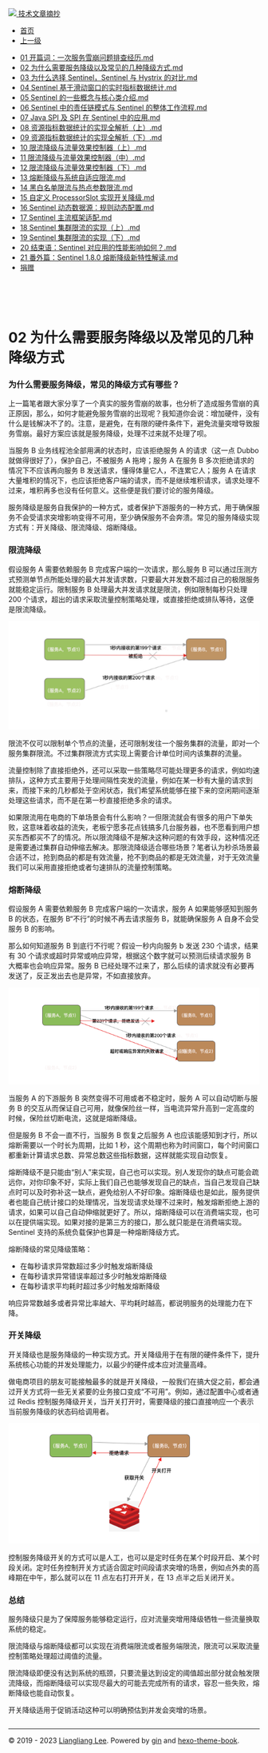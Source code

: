 <!DOCTYPE html>

<html xmlns="http://www.w3.org/1999/xhtml">
<head>
<head>
<meta content="text/html; charset=utf-8" http-equiv="Content-Type"/>
<meta content="width=device-width, initial-scale=1, maximum-scale=1.0, user-scalable=no" name="viewport"/>
<meta content="zh-cn" http-equiv="content-language"/>
<meta content="02 为什么需要服务降级以及常见的几种降级方式" name="description"/>
<link href="/static/favicon.png" rel="icon"/>
<title>02 为什么需要服务降级以及常见的几种降级方式 </title>
<link href="/static/index.css" rel="stylesheet"/>
<link href="/static/highlight.min.css" rel="stylesheet"/>
<script src="/static/highlight.min.js"></script>
<meta content="Hexo 4.2.0" name="generator"/>

</head>
<body>
<div class="book-container">
<div class="book-sidebar">
<div class="book-brand">
<a href="/">
<img src="/static/favicon.png"/>
<span>技术文章摘抄</span>
</a>
</div>
<div class="book-menu uncollapsible">
<ul class="uncollapsible">
<li><a class="current-tab" href="/">首页</a></li>
<li><a href="../">上一级</a></li>
</ul>
<ul class="uncollapsible">
<li>
<a class="menu-item" href="/%e4%b8%93%e6%a0%8f/%e6%b7%b1%e5%85%a5%e7%90%86%e8%a7%a3%20Sentinel%ef%bc%88%e5%ae%8c%ef%bc%89/01%20%e5%bc%80%e7%af%87%e8%af%8d%ef%bc%9a%e4%b8%80%e6%ac%a1%e6%9c%8d%e5%8a%a1%e9%9b%aa%e5%b4%a9%e9%97%ae%e9%a2%98%e6%8e%92%e6%9f%a5%e7%bb%8f%e5%8e%86.md" id="01 开篇词：一次服务雪崩问题排查经历.md">01 开篇词：一次服务雪崩问题排查经历.md</a>
</li>
<li>
<a class="menu-item" href="/%e4%b8%93%e6%a0%8f/%e6%b7%b1%e5%85%a5%e7%90%86%e8%a7%a3%20Sentinel%ef%bc%88%e5%ae%8c%ef%bc%89/02%20%e4%b8%ba%e4%bb%80%e4%b9%88%e9%9c%80%e8%a6%81%e6%9c%8d%e5%8a%a1%e9%99%8d%e7%ba%a7%e4%bb%a5%e5%8f%8a%e5%b8%b8%e8%a7%81%e7%9a%84%e5%87%a0%e7%a7%8d%e9%99%8d%e7%ba%a7%e6%96%b9%e5%bc%8f.md" id="02 为什么需要服务降级以及常见的几种降级方式.md">02 为什么需要服务降级以及常见的几种降级方式.md</a>
</li>
<li>
<a class="menu-item" href="/%e4%b8%93%e6%a0%8f/%e6%b7%b1%e5%85%a5%e7%90%86%e8%a7%a3%20Sentinel%ef%bc%88%e5%ae%8c%ef%bc%89/03%20%e4%b8%ba%e4%bb%80%e4%b9%88%e9%80%89%e6%8b%a9%20Sentinel%ef%bc%8cSentinel%20%e4%b8%8e%20Hystrix%20%e7%9a%84%e5%af%b9%e6%af%94.md" id="03 为什么选择 Sentinel，Sentinel 与 Hystrix 的对比.md">03 为什么选择 Sentinel，Sentinel 与 Hystrix 的对比.md</a>
</li>
<li>
<a class="menu-item" href="/%e4%b8%93%e6%a0%8f/%e6%b7%b1%e5%85%a5%e7%90%86%e8%a7%a3%20Sentinel%ef%bc%88%e5%ae%8c%ef%bc%89/04%20Sentinel%20%e5%9f%ba%e4%ba%8e%e6%bb%91%e5%8a%a8%e7%aa%97%e5%8f%a3%e7%9a%84%e5%ae%9e%e6%97%b6%e6%8c%87%e6%a0%87%e6%95%b0%e6%8d%ae%e7%bb%9f%e8%ae%a1.md" id="04 Sentinel 基于滑动窗口的实时指标数据统计.md">04 Sentinel 基于滑动窗口的实时指标数据统计.md</a>
</li>
<li>
<a class="menu-item" href="/%e4%b8%93%e6%a0%8f/%e6%b7%b1%e5%85%a5%e7%90%86%e8%a7%a3%20Sentinel%ef%bc%88%e5%ae%8c%ef%bc%89/05%20Sentinel%20%e7%9a%84%e4%b8%80%e4%ba%9b%e6%a6%82%e5%bf%b5%e4%b8%8e%e6%a0%b8%e5%bf%83%e7%b1%bb%e4%bb%8b%e7%bb%8d.md" id="05 Sentinel 的一些概念与核心类介绍.md">05 Sentinel 的一些概念与核心类介绍.md</a>
</li>
<li>
<a class="menu-item" href="/%e4%b8%93%e6%a0%8f/%e6%b7%b1%e5%85%a5%e7%90%86%e8%a7%a3%20Sentinel%ef%bc%88%e5%ae%8c%ef%bc%89/06%20Sentinel%20%e4%b8%ad%e7%9a%84%e8%b4%a3%e4%bb%bb%e9%93%be%e6%a8%a1%e5%bc%8f%e4%b8%8e%20Sentinel%20%e7%9a%84%e6%95%b4%e4%bd%93%e5%b7%a5%e4%bd%9c%e6%b5%81%e7%a8%8b.md" id="06 Sentinel 中的责任链模式与 Sentinel 的整体工作流程.md">06 Sentinel 中的责任链模式与 Sentinel 的整体工作流程.md</a>
</li>
<li>
<a class="menu-item" href="/%e4%b8%93%e6%a0%8f/%e6%b7%b1%e5%85%a5%e7%90%86%e8%a7%a3%20Sentinel%ef%bc%88%e5%ae%8c%ef%bc%89/07%20Java%20SPI%20%e5%8f%8a%20SPI%20%e5%9c%a8%20Sentinel%20%e4%b8%ad%e7%9a%84%e5%ba%94%e7%94%a8.md" id="07 Java SPI 及 SPI 在 Sentinel 中的应用.md">07 Java SPI 及 SPI 在 Sentinel 中的应用.md</a>
</li>
<li>
<a class="menu-item" href="/%e4%b8%93%e6%a0%8f/%e6%b7%b1%e5%85%a5%e7%90%86%e8%a7%a3%20Sentinel%ef%bc%88%e5%ae%8c%ef%bc%89/08%20%e8%b5%84%e6%ba%90%e6%8c%87%e6%a0%87%e6%95%b0%e6%8d%ae%e7%bb%9f%e8%ae%a1%e7%9a%84%e5%ae%9e%e7%8e%b0%e5%85%a8%e8%a7%a3%e6%9e%90%ef%bc%88%e4%b8%8a%ef%bc%89.md" id="08 资源指标数据统计的实现全解析（上）.md">08 资源指标数据统计的实现全解析（上）.md</a>
</li>
<li>
<a class="menu-item" href="/%e4%b8%93%e6%a0%8f/%e6%b7%b1%e5%85%a5%e7%90%86%e8%a7%a3%20Sentinel%ef%bc%88%e5%ae%8c%ef%bc%89/09%20%e8%b5%84%e6%ba%90%e6%8c%87%e6%a0%87%e6%95%b0%e6%8d%ae%e7%bb%9f%e8%ae%a1%e7%9a%84%e5%ae%9e%e7%8e%b0%e5%85%a8%e8%a7%a3%e6%9e%90%ef%bc%88%e4%b8%8b%ef%bc%89.md" id="09 资源指标数据统计的实现全解析（下）.md">09 资源指标数据统计的实现全解析（下）.md</a>
</li>
<li>
<a class="menu-item" href="/%e4%b8%93%e6%a0%8f/%e6%b7%b1%e5%85%a5%e7%90%86%e8%a7%a3%20Sentinel%ef%bc%88%e5%ae%8c%ef%bc%89/10%20%e9%99%90%e6%b5%81%e9%99%8d%e7%ba%a7%e4%b8%8e%e6%b5%81%e9%87%8f%e6%95%88%e6%9e%9c%e6%8e%a7%e5%88%b6%e5%99%a8%ef%bc%88%e4%b8%8a%ef%bc%89.md" id="10 限流降级与流量效果控制器（上）.md">10 限流降级与流量效果控制器（上）.md</a>
</li>
<li>
<a class="menu-item" href="/%e4%b8%93%e6%a0%8f/%e6%b7%b1%e5%85%a5%e7%90%86%e8%a7%a3%20Sentinel%ef%bc%88%e5%ae%8c%ef%bc%89/11%20%e9%99%90%e6%b5%81%e9%99%8d%e7%ba%a7%e4%b8%8e%e6%b5%81%e9%87%8f%e6%95%88%e6%9e%9c%e6%8e%a7%e5%88%b6%e5%99%a8%ef%bc%88%e4%b8%ad%ef%bc%89.md" id="11 限流降级与流量效果控制器（中）.md">11 限流降级与流量效果控制器（中）.md</a>
</li>
<li>
<a class="menu-item" href="/%e4%b8%93%e6%a0%8f/%e6%b7%b1%e5%85%a5%e7%90%86%e8%a7%a3%20Sentinel%ef%bc%88%e5%ae%8c%ef%bc%89/12%20%e9%99%90%e6%b5%81%e9%99%8d%e7%ba%a7%e4%b8%8e%e6%b5%81%e9%87%8f%e6%95%88%e6%9e%9c%e6%8e%a7%e5%88%b6%e5%99%a8%ef%bc%88%e4%b8%8b%ef%bc%89.md" id="12 限流降级与流量效果控制器（下）.md">12 限流降级与流量效果控制器（下）.md</a>
</li>
<li>
<a class="menu-item" href="/%e4%b8%93%e6%a0%8f/%e6%b7%b1%e5%85%a5%e7%90%86%e8%a7%a3%20Sentinel%ef%bc%88%e5%ae%8c%ef%bc%89/13%20%e7%86%94%e6%96%ad%e9%99%8d%e7%ba%a7%e4%b8%8e%e7%b3%bb%e7%bb%9f%e8%87%aa%e9%80%82%e5%ba%94%e9%99%90%e6%b5%81.md" id="13 熔断降级与系统自适应限流.md">13 熔断降级与系统自适应限流.md</a>
</li>
<li>
<a class="menu-item" href="/%e4%b8%93%e6%a0%8f/%e6%b7%b1%e5%85%a5%e7%90%86%e8%a7%a3%20Sentinel%ef%bc%88%e5%ae%8c%ef%bc%89/14%20%e9%bb%91%e7%99%bd%e5%90%8d%e5%8d%95%e9%99%90%e6%b5%81%e4%b8%8e%e7%83%ad%e7%82%b9%e5%8f%82%e6%95%b0%e9%99%90%e6%b5%81.md" id="14 黑白名单限流与热点参数限流.md">14 黑白名单限流与热点参数限流.md</a>
</li>
<li>
<a class="menu-item" href="/%e4%b8%93%e6%a0%8f/%e6%b7%b1%e5%85%a5%e7%90%86%e8%a7%a3%20Sentinel%ef%bc%88%e5%ae%8c%ef%bc%89/15%20%e8%87%aa%e5%ae%9a%e4%b9%89%20ProcessorSlot%20%e5%ae%9e%e7%8e%b0%e5%bc%80%e5%85%b3%e9%99%8d%e7%ba%a7.md" id="15 自定义 ProcessorSlot 实现开关降级.md">15 自定义 ProcessorSlot 实现开关降级.md</a>
</li>
<li>
<a class="menu-item" href="/%e4%b8%93%e6%a0%8f/%e6%b7%b1%e5%85%a5%e7%90%86%e8%a7%a3%20Sentinel%ef%bc%88%e5%ae%8c%ef%bc%89/16%20Sentinel%20%e5%8a%a8%e6%80%81%e6%95%b0%e6%8d%ae%e6%ba%90%ef%bc%9a%e8%a7%84%e5%88%99%e5%8a%a8%e6%80%81%e9%85%8d%e7%bd%ae.md" id="16 Sentinel 动态数据源：规则动态配置.md">16 Sentinel 动态数据源：规则动态配置.md</a>
</li>
<li>
<a class="menu-item" href="/%e4%b8%93%e6%a0%8f/%e6%b7%b1%e5%85%a5%e7%90%86%e8%a7%a3%20Sentinel%ef%bc%88%e5%ae%8c%ef%bc%89/17%20Sentinel%20%e4%b8%bb%e6%b5%81%e6%a1%86%e6%9e%b6%e9%80%82%e9%85%8d.md" id="17 Sentinel 主流框架适配.md">17 Sentinel 主流框架适配.md</a>
</li>
<li>
<a class="menu-item" href="/%e4%b8%93%e6%a0%8f/%e6%b7%b1%e5%85%a5%e7%90%86%e8%a7%a3%20Sentinel%ef%bc%88%e5%ae%8c%ef%bc%89/18%20Sentinel%20%e9%9b%86%e7%be%a4%e9%99%90%e6%b5%81%e7%9a%84%e5%ae%9e%e7%8e%b0%ef%bc%88%e4%b8%8a%ef%bc%89.md" id="18 Sentinel 集群限流的实现（上）.md">18 Sentinel 集群限流的实现（上）.md</a>
</li>
<li>
<a class="menu-item" href="/%e4%b8%93%e6%a0%8f/%e6%b7%b1%e5%85%a5%e7%90%86%e8%a7%a3%20Sentinel%ef%bc%88%e5%ae%8c%ef%bc%89/19%20Sentinel%20%e9%9b%86%e7%be%a4%e9%99%90%e6%b5%81%e7%9a%84%e5%ae%9e%e7%8e%b0%ef%bc%88%e4%b8%8b%ef%bc%89.md" id="19 Sentinel 集群限流的实现（下）.md">19 Sentinel 集群限流的实现（下）.md</a>
</li>
<li>
<a class="menu-item" href="/%e4%b8%93%e6%a0%8f/%e6%b7%b1%e5%85%a5%e7%90%86%e8%a7%a3%20Sentinel%ef%bc%88%e5%ae%8c%ef%bc%89/20%20%e7%bb%93%e6%9d%9f%e8%af%ad%ef%bc%9aSentinel%20%e5%af%b9%e5%ba%94%e7%94%a8%e7%9a%84%e6%80%a7%e8%83%bd%e5%bd%b1%e5%93%8d%e5%a6%82%e4%bd%95%ef%bc%9f.md" id="20 结束语：Sentinel 对应用的性能影响如何？.md">20 结束语：Sentinel 对应用的性能影响如何？.md</a>
</li>
<li>
<a class="menu-item" href="/%e4%b8%93%e6%a0%8f/%e6%b7%b1%e5%85%a5%e7%90%86%e8%a7%a3%20Sentinel%ef%bc%88%e5%ae%8c%ef%bc%89/21%20%e7%95%aa%e5%a4%96%e7%af%87%ef%bc%9aSentinel%201.8.0%20%e7%86%94%e6%96%ad%e9%99%8d%e7%ba%a7%e6%96%b0%e7%89%b9%e6%80%a7%e8%a7%a3%e8%af%bb.md" id="21 番外篇：Sentinel 1.8.0 熔断降级新特性解读.md">21 番外篇：Sentinel 1.8.0 熔断降级新特性解读.md</a>
</li>
<li><a href="/assets/捐赠.md">捐赠</a></li>
</ul>
</div>
</div>
<div class="sidebar-toggle" onclick="sidebar_toggle()" onmouseleave="remove_inner()" onmouseover="add_inner()">
<div class="sidebar-toggle-inner"></div>
</div>
<div class="off-canvas-content">
<div class="columns">
<div class="column col-12 col-lg-12">
<div class="book-navbar">
<header class="navbar">
<section class="navbar-section">
<a onclick="open_sidebar()">
<i class="icon icon-menu"></i>
</a>
</section>
</header>
</div>
<div class="book-content" style="max-width: 960px; margin: 0 auto;
    overflow-x: auto;
    overflow-y: hidden;">
<div class="book-post">

<p align="center" id="tip"></p>
<h1 class="title" data-id="02 为什么需要服务降级以及常见的几种降级方式" id="title">02 为什么需要服务降级以及常见的几种降级方式</h1>
<div><h3 id="为什么需要服务降级-常见的降级方式有哪些">为什么需要服务降级，常见的降级方式有哪些？</h3>
<p>上一篇笔者跟大家分享了一个真实的服务雪崩的故事，也分析了造成服务雪崩的真正原因，那么，如何才能避免服务雪崩的出现呢？我知道你会说：增加硬件，没有什么是钱解决不了的。注意，是避免，在有限的硬件条件下，避免流量突增导致服务雪崩。最好方案应该就是服务降级，处理不过来就不处理了呗。</p>
<p>当服务 B 业务线程池全部用满的状态时，应该拒绝服务 A 的请求（这一点 Dubbo 就做得很好了），保护自己，不被服务 A 拖垮；服务 A 在服务 B 多次拒绝请求的情况下不应该再向服务 B 发送请求，懂得体量它人，不连累它人；服务 A 在请求大量堆积的情况下，也应该拒绝客户端的请求，而不是继续堆积请求，请求处理不过来，堆积再多也没有任何意义。这些便是我们要讨论的服务降级。</p>
<p>服务降级是服务自我保护的一种方式，或者保护下游服务的一种方式，用于确保服务不会受请求突增影响变得不可用，至少确保服务不会奔溃。常见的服务降级实现方式有：开关降级、限流降级、熔断降级。</p>
<h3 id="限流降级">限流降级</h3>
<p>假设服务 A 需要依赖服务 B 完成客户端的一次请求，那么服务 B 可以通过压测方式预测单节点所能处理的最大并发请求数，只要最大并发数不超过自己的极限服务就能稳定运行。限制服务 B 处理最大并发请求就是限流，例如限制每秒只处理 200 个请求，超出的请求采取流量控制策略处理，或直接拒绝或排队等待，这便是限流降级。</p>
<p><img alt="限量降级" src="assets/e118d840-e0ac-11ea-860c-27aeccb4bc5b"/></p>
<p>限流不仅可以限制单个节点的流量，还可限制发往一个服务集群的流量，即对一个服务集群限流。不过集群限流方式实现上需要合计单位时间内该集群的流量。</p>
<p>流量控制除了直接拒绝外，还可以采取一些策略尽可能处理更多的请求，例如均速排队，这种方式主要用于处理间隔性突发的流量，例如在某一秒有大量的请求到来，而接下来的几秒都处于空闲状态，我们希望系统能够在接下来的空闲期间逐渐处理这些请求，而不是在第一秒直接拒绝多余的请求。</p>
<p>如果限流用在电商的下单场景会有什么影响？一但限流就会有很多的用户下单失败，这意味着收益的流失，老板宁愿多花点钱搞多几台服务器，也不愿看到用户想买东西都买不了的情况。所以限流降级不是解决这种问题的有效手段，这种情况还是需要通过集群自动伸缩去解决。那限流降级适合哪些场景？笔者认为秒杀场景最合适不过，抢到商品的都是有效流量，抢不到商品的都是无效流量，对于无效流量我们可以采用直接拒绝或者匀速排队的流量控制策略。</p>
<h3 id="熔断降级">熔断降级</h3>
<p>假设服务 A 需要依赖服务 B 完成客户端的一次请求，服务 A 如果能够感知到服务 B 的状态，在服务 B“不行”的时候不再去请求服务 B，就能确保服务 A 自身不会受服务 B 的影响。</p>
<p>那么如何知道服务 B 到底行不行呢？假设一秒内向服务 b 发送 230 个请求，结果有 30 个请求或超时异常或响应异常，根据这个数字就可以预测后续请求服务 B 大概率也会响应异常。服务 B 已经处理不过来了，那么后续的请求就没有必要再发送了，反正发出去也是异常，不如直接放弃。</p>
<p><img alt="熔断降级" src="assets/75c55760-e0ae-11ea-9254-2dbb61d9b3dd"/></p>
<p>当服务 A 的下游服务 B 突然变得不可用或者不稳定时，服务 A 可以自动切断与服务 B 的交互从而保证自己可用，就像保险丝一样，当电流异常升高到一定高度的时候，保险丝切断电流，这就是熔断降级。</p>
<p>但是服务 B 不会一直不行，当服务 B 恢复之后服务 A 也应该能感知到才行，所以熔断需要以一个时长为周期，比如 1 秒，这个周期也称为时间窗口，每个时间窗口都重新计算请求总数、异常总数这些指标数据，这样就能实现自动恢复。</p>
<p>熔断降级不是只能由“别人”来实现，自己也可以实现。别人发现你的缺点可能会疏远你，对你印象不好，实际上我们自己也能够发现自己的缺点，当自己发现自己缺点时可以及时弥补这一缺点，避免给别人不好印象。熔断降级也是如此，服务提供者也能自己统计接口的处理情况，当发现请求处理不过来时，触发熔断拒绝上游的请求，如果可以自己自动伸缩就更好了。所以，熔断降级可以在消费端实现，也可以在提供端实现。如果对接的是第三方的接口，那么就只能是在消费端实现。Sentinel 支持的系统负载保护也算是一种熔断降级方式。</p>
<p>熔断降级的常见降级策略：</p>
<ul>
<li>在每秒请求异常数超过多少时触发熔断降级</li>
<li>在每秒请求异常错误率超过多少时触发熔断降级</li>
<li>在每秒请求平均耗时超过多少时触发熔断降级</li>
</ul>
<p>响应异常数越多或者异常比率越大、平均耗时越高，都说明服务的处理能力在下降。</p>
<h3 id="开关降级">开关降级</h3>
<p>开关降级也是服务降级的一种实现方式。开关降级用于在有限的硬件条件下，提升系统核心功能的并发处理能力，以最少的硬件成本应对流量高峰。</p>
<p>做电商项目的朋友可能接触最多的就是开关降级，一般我们在搞大促之前，都会通过开关方式将一些无关紧要的业务接口变成“不可用”。例如，通过配置中心或者通过 Redis 控制服务降级开关，当开关打开时，需要降级的接口直接响应一个表示当前服务降级的状态码给调用者。</p>
<p><img alt="开关降级" src="assets/86ada640-e0ae-11ea-87f8-01fab3b387f8"/></p>
<p>控制服务降级开关的方式可以是人工，也可以是定时任务在某个时段开启、某个时段关闭。定时任务控制开关方式适合固定时间段请求突增的场景，例如点外卖的高峰期在中午，那么就可以在 11 点左右打开开关，在 13 点半之后关闭开关。</p>
<h3 id="总结">总结</h3>
<p>服务降级只是为了保障服务能够稳定运行，应对流量突增用降级牺牲一些流量换取系统的稳定。</p>
<p>限流降级与熔断降级都可以实现在消费端限流或者服务端限流，限流可以采取流量控制策略处理超过阈值的流量。</p>
<p>限流降级即便没有达到系统的瓶颈，只要流量达到设定的阈值超出部分就会触发限流降级，而熔断降级可以实现尽最大的可能去完成所有的请求，容忍一些失败，熔断降级也能自动恢复。</p>
<p>开关降级适用于促销活动这种可以明确预估到并发会突增的场景。</p>
</div>
</div>
<div>
<div id="prePage" style="float: left">
</div>
<div id="nextPage" style="float: right">
</div>
</div>
</div>
</div>
</div>
<div class="copyright">
<hr/>
<p>© 2019 - 2023 <a href="/cdn-cgi/l/email-protection#264a4a4a1f121717161166414b474f4a0845494b" target="_blank">Liangliang Lee</a>.
                    Powered by <a href="https://github.com/gin-gonic/gin" target="_blank">gin</a> and <a href="https://github.com/kaiiiz/hexo-theme-book" target="_blank">hexo-theme-book</a>.</p>
</div>
</div>
<a class="off-canvas-overlay" onclick="hide_canvas()"></a>
</div>
<script>(function(){function c(){var b=a.contentDocument||a.contentWindow.document;if(b){var d=b.createElement('script');d.innerHTML="window.__CF$cv$params={r:'8f0d9c4ea9bf1109',t:'MTczNDAwNTQxOS4wMDAwMDA='};var a=document.createElement('script');a.nonce='';a.src='/cdn-cgi/challenge-platform/scripts/jsd/main.js';document.getElementsByTagName('head')[0].appendChild(a);";b.getElementsByTagName('head')[0].appendChild(d)}}if(document.body){var a=document.createElement('iframe');a.height=1;a.width=1;a.style.position='absolute';a.style.top=0;a.style.left=0;a.style.border='none';a.style.visibility='hidden';document.body.appendChild(a);if('loading'!==document.readyState)c();else if(window.addEventListener)document.addEventListener('DOMContentLoaded',c);else{var e=document.onreadystatechange||function(){};document.onreadystatechange=function(b){e(b);'loading'!==document.readyState&&(document.onreadystatechange=e,c())}}}})();</script></body>

<script src="/static/index.js"></script>
</head></html>